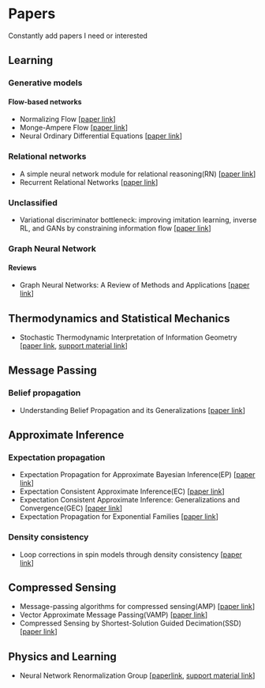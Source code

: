 # Papers
Constantly add papers I need or interested

## Learning

### Generative models

#### Flow-based networks

- Normalizing Flow [[paper link](https://arxiv.org/abs/1505.05770)]
- Monge-Ampere Flow [[paper link](https://arxiv.org/abs/1809.10188)]
- Neural Ordinary Differential Equations [[paper link](https://arxiv.org/abs/1806.07366)]

### Relational networks

- A simple neural network module for relational reasoning(RN) [[paper link](https://arxiv.org/abs/1706.01427)]
- Recurrent Relational Networks [[paper link](https://arxiv.org/abs/1711.08028)]

### Unclassified

- Variational discriminator bottleneck: improving imitation learning, inverse RL, and GANs by constraining information flow [[paper link](https://arxiv.org/abs/1810.00821)]

### Graph Neural Network

#### Reviews
- Graph Neural Networks: A Review of Methods and Applications [[paper link](https://arxiv.org/abs/1812.08434)]

## Thermodynamics and Statistical Mechanics

- Stochastic Thermodynamic Interpretation of Information Geometry [[paper link](https://journals.aps.org/prl/pdf/10.1103/PhysRevLett.121.030605), [support material link](https://journals.aps.org/prl/supplemental/10.1103/PhysRevLett.121.030605/supplemenatry_information.pdf)]

## Message Passing

### Belief propagation

- Understanding Belief Propagation and its Generalizations [[paper link](http://www.merl.com/publications/TR2001-22)]

## Approximate Inference

### Expectation propagation

- Expectation Propagation for Approximate Bayesian Inference(EP) [[paper link](https://tminka.github.io/papers/ep/minka-ep-uai.pdf)]
- Expectation Consistent Approximate Inference(EC) [[paper link](http://www.jmlr.org/papers/volume6/opper05a/opper05a.pdf)]
- Expectation Consistent Approximate Inference:
Generalizations and Convergence(GEC) [[paper link](https://arxiv.org/pdf/1602.07795.pdf)]
- Expectation Propagation for Exponential Families [[paper link](https://infoscience.epfl.ch/record/161464/files/epexpfam.pdf)]

### Density consistency

- Loop corrections in spin models through density consistency [[paper link](https://arxiv.org/abs/1810.10602)]


## Compressed Sensing

- Message-passing algorithms for compressed sensing(AMP) [[paper link](https://www.pnas.org/content/pnas/106/45/18914.full.pdf)]
- Vector Approximate Message Passing(VAMP) [[paper link](https://arxiv.org/abs/1610.03082)]
- Compressed Sensing by Shortest-Solution Guided Decimation(SSD) [[paper link](https://ieeexplore.ieee.org/stamp/stamp.jsp?arnumber=8262619)]

## Physics and Learning

- Neural Network Renormalization Group [[paperlink](https://journals.aps.org/prl/pdf/10.1103/PhysRevLett.121.260601), [support material link](https://journals.aps.org/prl/supplemental/10.1103/PhysRevLett.121.260601/SM.pdf)]